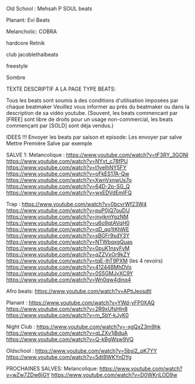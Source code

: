 Old School : 
Mehsah
P SOUL beats

Planant:
Evi Beats

Melancholic:
COBRA

hardcore
Retnik

club
jacoblethalbeats

freestyle

Sombre

TEXTE DESCRIPTIF A LA PAGE TYPE BEATS:

Tous les beats sont soumis à des conditions d'utilisation imposées par chaque beatmaker
Veuillez vous informer au près du beatmaker ou dans la description de sa vidéo youtube.
(Souvent, les beats commencant par [FREE] sont libre de droits pour un usage non-commercial,
les beats commençant par [SOLD] sont déja vendus.)


IDEES !!!
Envoyer les beats par saison et episode:
Les envoyer par salve
Mettre Première Salve par exemple


SALVE 1:
Melancolique : 
https://www.youtube.com/watch?v=tF3RY_3GONI
https://www.youtube.com/watch?v=NYvt_c78fPU
https://www.youtube.com/watch?v=t1yeIhNY5FY
https://www.youtube.com/watch?v=oFkES17A-Qw
https://www.youtube.com/watch?v=XwnVxnwUs7o
https://www.youtube.com/watch?v=64D-2p-SG_Q
https://www.youtube.com/watch?v=wxEDVdEmIFQ


Trap :
https://www.youtube.com/watch?v=0bcvrWf23W4
https://www.youtube.com/watch?v=puP0jQ7ouDU
https://www.youtube.com/watch?v=jnyjkmYgzNM
https://www.youtube.com/watch?v=u6o9qtAVqH0
https://www.youtube.com/watch?v=qD_qq1tKhWE
https://www.youtube.com/watch?v=sBGFr9sdY3Y
https://www.youtube.com/watch?v=NTWbqxgQuas
https://www.youtube.com/watch?v=0puK1nsyFvM
https://www.youtube.com/watch?v=qZZVxOr9kZY
https://www.youtube.com/watch?v=tqE-lhT9PXM (les 4 revoirs)
https://www.youtube.com/watch?v=41244BMhDVo
https://www.youtube.com/watch?v=0S5GMJvXC9Y
https://www.youtube.com/watch?v=Wn0qw4dinq4

Afro beats:
https://www.youtube.com/watch?v=APtiJeosdtI

Planant :
https://www.youtube.com/watch?v=YWd-yFP0XAQ
https://www.youtube.com/watch?v=2R9xUfsHln8
https://www.youtube.com/watch?v=m_5bY-kJyK0

Night Club :
https://www.youtube.com/watch?v=-xgQxZ3m9hk
https://www.youtube.com/watch?v=qLZXv1jBduA
https://www.youtube.com/watch?v=Q-kBgWsw9VQ

Oldschool :
https://www.youtube.com/watch?v=5bsi2_pK7YY
https://www.youtube.com/watch?v=5dtBWKYnDYg

PROCHAINES SALVES:
Melancolique:
https://www.youtube.com/watch?v=wZw7ZDw6jGY
https://www.youtube.com/watch?v=D0WKrjLOD9w